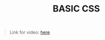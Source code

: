 <h1 align="center">BASIC CSS</h1>
    <br>

<blockquote>
    <p>
        Link for video: 
        <a href="https://www.youtube.com/watch?v=rvkERRi1Dgg&feature=emb_title"> here</a>
    </p>
</blockquote>
